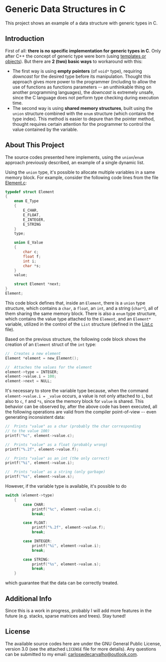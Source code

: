 # Generic Data Structures in C

This project shows an example of a data structure with generic types in C.

## Introduction

First of all: **there is no specific implementation for generic types in C**. Only after C++ the concept of generic type were born (using [templates or objects](https://web.eecs.utk.edu/~bvz/cs365/notes/generic-types.html)). But there are **2 (two) basic ways** to workaround with this:

 - The first way is using **empty pointers** (of `void*` type), requiring _downcast_ for the desired type before its manipulation. Thought this approach gives more power to the programmer (including to allow the use of functions as functions parameters -- an unthinkable thing on another programming languages), the _downcast_ is extremely unsafe, since the C language does not perform type checking during execution time.
 - The second way is using **shared memory structures**, built using the `union` structure combined with the `enum` structure (which contains the type index). This method is easier to depure than the pointer method, thought requires certain attention for the programmer to control the value contained by the variable.

## About This Project

The source codes presented here implements, using the `union`/`enum` approach previously described, an example of a single dynamic list.

Using the `union` type, it's possible to allocate multiple variables in a same memory block. For example, consider the following code lines from the file [Element.c](libraries/Element.c):

```C
typedef struct Element
{
    enum E_Type
    {
        E_CHAR,
        E_FLOAT,
        E_INTEGER,
        E_STRING
    }
    type;

    union E_Value
    {
        char c;
        float f;
        int i;
        char *s;
    }
    value;

    struct Element *next;
}
Element;
```

This code block defines that, inside an `Element`, there is a `union` type structure, which contains a `char`, a `float`, an `int`, and a string (`char*`), all of them sharing the same memory block. There is also a `enum` type structure, which contains the value type attached to the `Element`, and an `Element*` variable, utilized in the control of the `List` structure (defined in the [List.c](libraries/List.c) file).

Based on the previous structure, the following code block shows the creation of an `Element` struct of the `int` type:

```C
//  Creates a new element
Element *element = new_Element();

//  Attaches the values for the element
element->type = INTEGER;
element->value.i = 100;
element->next = NULL;
```

It's necessary to store the variable type because, when the command `element->value.i = _value` occurs, a value is not only attached to `i`, but also to `c`, `f`  and `*s`, since the memory block for `value` is shared. This behavior can be observed by, after the above code has been executed, all the following operations are valid from the compiler point-of-view -- even generating inconsistent data:

```C
//  Prints "value" as a char (probably the char corresponding
// to the value 100)
printf("%c", element->value.c);

//  Prints "value" as a float (probably wrong)
printf("%.2f", element->value.f);

//  Prints "value" as an int (the only correct)
printf("%i", element->value.i);

//  Prints "value" as a string (only garbage)
printf("%s", element->value.s);
```

However, if the variable type is available, it's possible to do

```C
switch (element->type)
    {
        case CHAR:
            printf("%c", element->value.c);
            break;

        case FLOAT:
            printf("%.2f", element->value.f);
            break;

        case INTEGER:
            printf("%i", element->value.i);
            break;

        case STRING:
            printf("%s", element->value.s);
            break;
    }
```

which guarantee that the data can be correctly treated.

## Additional Info

Since this is a work in progress, probably I will add more features in the future (e.g. stacks, sparse matrices and trees). Stay tuned!

## License

The available source codes here are under the GNU General Public License, version 3.0 (see the attached `LICENSE` file for more details). Any questions can be submitted to my email: carloswdecarvalho@outlook.com.

